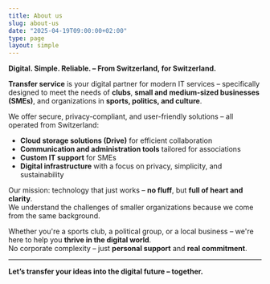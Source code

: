 ```yaml
---
title: About us
slug: about-us
date: "2025-04-19T09:00:00+02:00"
type: page
layout: simple
---
```


**Digital. Simple. Reliable. – From Switzerland, for Switzerland.**

**Transfer service** is your digital partner for modern IT services – specifically designed to meet the needs of **clubs**, **small and medium-sized businesses (SMEs)**, and organizations in **sports, politics, and culture**.

We offer secure, privacy-compliant, and user-friendly solutions – all operated from Switzerland:

- **Cloud storage solutions (Drive)** for efficient collaboration
- **Communication and administration tools** tailored for associations
- **Custom IT support** for SMEs
- **Digital infrastructure** with a focus on privacy, simplicity, and sustainability

Our mission: technology that just works – **no fluff**, but **full of heart and clarity**.  
We understand the challenges of smaller organizations because we come from the same background.

Whether you're a sports club, a political group, or a local business – we're here to help you **thrive in the digital world**.  
No corporate complexity – just **personal support** and **real commitment**.

---

**Let’s transfer your ideas into the digital future – together.**
